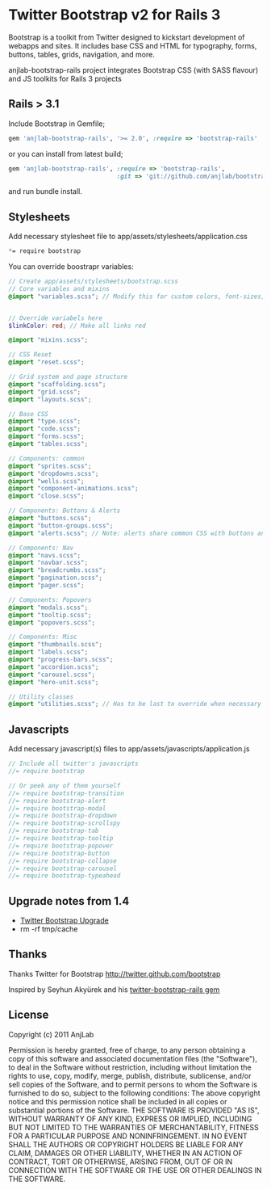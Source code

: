 # Twitter Bootstrap v2 for Rails 3
Bootstrap is a toolkit from Twitter designed to kickstart development of webapps and sites.
It includes base CSS and HTML for typography, forms, buttons, tables, grids, navigation, and more.



anjlab-bootstrap-rails project integrates Bootstrap CSS (with SASS flavour) and JS toolkits for Rails 3 projects

## Rails > 3.1
Include Bootstrap in Gemfile;

``` ruby
gem 'anjlab-bootstrap-rails', '>= 2.0', :require => 'bootstrap-rails'
```

or you can install from latest build;

``` ruby
gem 'anjlab-bootstrap-rails', :require => 'bootstrap-rails',
                              :git => 'git://github.com/anjlab/bootstrap-rails.git'
```

and run bundle install.

## Stylesheets

Add necessary stylesheet file to app/assets/stylesheets/application.css

``` css
*= require bootstrap
```

You can override boostrapr variables:

```scss
// Create app/assets/stylesheets/bootstrap.scss
// Core variables and mixins
@import "variables.scss"; // Modify this for custom colors, font-sizes, etc


// Override variabels here
$linkColor: red; // Make all links red

@import "mixins.scss";

// CSS Reset
@import "reset.scss";

// Grid system and page structure
@import "scaffolding.scss";
@import "grid.scss";
@import "layouts.scss";

// Base CSS
@import "type.scss";
@import "code.scss";
@import "forms.scss";
@import "tables.scss";

// Components: common
@import "sprites.scss";
@import "dropdowns.scss";
@import "wells.scss";
@import "component-animations.scss";
@import "close.scss";

// Components: Buttons & Alerts
@import "buttons.scss";
@import "button-groups.scss";
@import "alerts.scss"; // Note: alerts share common CSS with buttons and thus have styles in buttons.scss

// Components: Nav
@import "navs.scss";
@import "navbar.scss";
@import "breadcrumbs.scss";
@import "pagination.scss";
@import "pager.scss";

// Components: Popovers
@import "modals.scss";
@import "tooltip.scss";
@import "popovers.scss";

// Components: Misc
@import "thumbnails.scss";
@import "labels.scss";
@import "progress-bars.scss";
@import "accordion.scss";
@import "carousel.scss";
@import "hero-unit.scss";

// Utility classes
@import "utilities.scss"; // Has to be last to override when necessary
```

## Javascripts

Add necessary javascript(s) files to app/assets/javascripts/application.js

``` javascript
// Include all twitter's javascripts
//= require bootstrap

// Or peek any of them yourself
//= require bootstrap-transition
//= require bootstrap-alert
//= require bootstrap-modal
//= require bootstrap-dropdown
//= require bootstrap-scrollspy
//= require bootstrap-tab
//= require bootstrap-tooltip
//= require bootstrap-popover
//= require bootstrap-button
//= require bootstrap-collapse
//= require bootstrap-carousel
//= require bootstrap-typeahead
```

## Upgrade notes from 1.4

 - [Twitter Bootstrap Upgrade](http://twitter.github.com/bootstrap/upgrading.html)
 - rm -rf tmp/cache
        
## Thanks
Thanks Twitter for Bootstrap
http://twitter.github.com/bootstrap

Inspired by Seyhun Akyürek and his [twitter-bootstrap-rails gem](https://github.com/seyhunak/twitter-bootstrap-rails)

## License
Copyright (c) 2011 AnjLab

Permission is hereby granted, free of charge, to any person obtaining a copy of this software and associated documentation files (the "Software"), to deal in the Software without restriction, including without limitation the rights to use, copy, modify, merge, publish, distribute, sublicense, and/or sell copies of the Software, and to permit persons to whom the Software is furnished to do so, subject to the following conditions:
The above copyright notice and this permission notice shall be included in all copies or substantial portions of the Software.
THE SOFTWARE IS PROVIDED "AS IS", WITHOUT WARRANTY OF ANY KIND, EXPRESS OR IMPLIED, INCLUDING BUT NOT LIMITED TO THE WARRANTIES OF MERCHANTABILITY, FITNESS FOR A PARTICULAR PURPOSE AND NONINFRINGEMENT. IN NO EVENT SHALL THE AUTHORS OR COPYRIGHT HOLDERS BE LIABLE FOR ANY CLAIM, DAMAGES OR OTHER LIABILITY, WHETHER IN AN ACTION OF CONTRACT, TORT OR OTHERWISE, ARISING FROM, OUT OF OR IN CONNECTION WITH THE SOFTWARE OR THE USE OR OTHER DEALINGS IN THE SOFTWARE.
